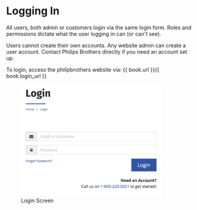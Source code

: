 # Logging In
All users, both admin or customers login via the same login form. Roles and permissions dictate what the user logging in can \(or can't see)\.
  
Users cannot create their own accounts. Any website admin can create a user account. Contact Philips Brothers directly if you need an account set up.

To login, access the philipbrothers website via: {{ book.url }}{{ book.login_url }}


<figure>
    <img src="/assets/login.png" height="300" />
    <figcaption>Login Screen</figcaption>
</figure>

